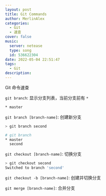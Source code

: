 ```yaml
---
layout: post
title: Git Commands
author: MerlinAlex
categories:
  - Git
  - 速查
cover: false
music:
  server: netease
  type: song
  id: 536622304
date: 2022-05-04 22:51:47
tags:
  - Git
description:
---
```


Git 命令速查

<!-- more -->

`git branch`: 显示分支列表，当前分支前有 `*`

```sh
* master
```

`git branch [branch-name]`: 创建新分支

```sh
> git branch second

# git branch
* master
  second
```

`git checkout [branch-name]`: 切换分支

```sh
> git checkout second
Switched to branch 'second'
```

`git checkout -b [branch-name]`: 创建并切换分支

`git merge [branch-name]`: 合并分支

